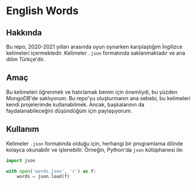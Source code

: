 # English Words

## Hakkında

Bu repo, 2020-2021 yılları arasında oyun oynarken karşılaştığım İngilizce kelimeleri içermektedir. Kelimeler `.json` formatında saklanmaktadır ve ana dilim Türkçe'dir.

## Amaç

Bu kelimeleri öğrenmek ve hatırlamak benim için önemliydi, bu yüzden MongoDB'de saklıyorum. Bu repo'yu oluşturmanın ana sebebi, bu kelimeleri kendi projelerimde kullanabilmek. Ancak, başkalarının da faydalanabileceğini düşündüğüm için paylaşıyorum.

## Kullanım

Kelimeler `.json` formatında olduğu için, herhangi bir programlama dilinde kolayca okunabilir ve işlenebilir. Örneğin, Python'da `json` kütüphanesi ile:

```python
import json

with open('words.json', 'r') as f:
    words = json.load(f)
